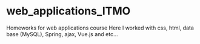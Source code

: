# web_applications_ITMO
Homeworks for web applications course
Here I worked with css, html, data base (MySQL), Spring, ajax, Vue.js and etc...

